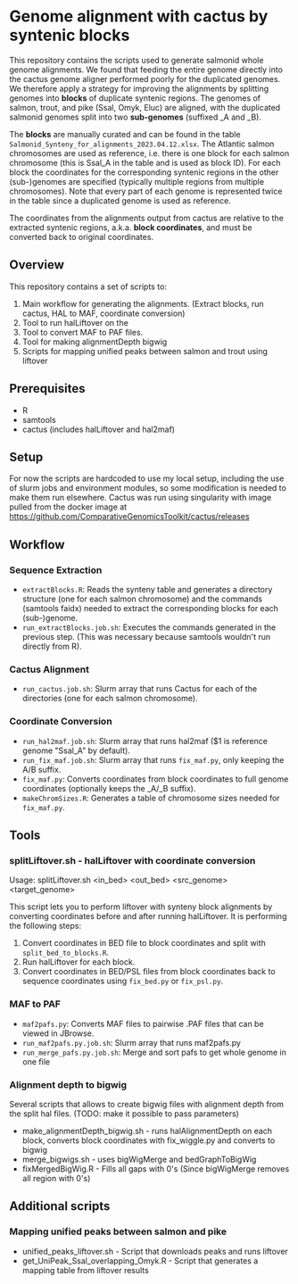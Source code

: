 # Genome alignment with cactus by syntenic blocks

This repository contains the scripts used to generate salmonid whole genome alignments. We found that feeding the entire genome directly into the cactus genome aligner performed poorly for the duplicated genomes. We therefore apply a strategy for improving the alignments by splitting genomes into __blocks__ of duplicate syntenic regions. The genomes of salmon, trout, and pike (Ssal, Omyk, Eluc) are aligned, with the duplicated salmonid genomes split into two __sub-genomes__ (suffixed _A and _B).

The __blocks__ are manually curated and can be found in the table `Salmonid_Synteny_for_alignments_2023.04.12.xlsx`. The Atlantic salmon chromosomes are used as reference, i.e. there is one block for each salmon chromosome (this is Ssal_A in the table and is used as block ID). For each block the coordinates for the corresponding syntenic regions in the other (sub-)genomes are specified (typically multiple regions from multiple chromosomes). Note that every part of each genome is represented twice in the table since a duplicated genome is used as reference.

The coordinates from the alignments output from cactus are relative to the extracted syntenic regions, a.k.a. __block coordinates__, and must be converted back to original coordinates.

## Overview
This repository contains a set of scripts to:

1. Main workflow for generating the alignments. (Extract blocks, run cactus, HAL to MAF, coordinate conversion)
2. Tool to run halLiftover on the 
3. Tool to convert MAF to PAF files.
4. Tool for making alignmentDepth bigwig
5. Scripts for mapping unified peaks between salmon and trout using liftover


## Prerequisites
- R
- samtools
- cactus (includes halLiftover and hal2maf)

## Setup
For now the scripts are hardcoded to use my local setup, including the use of slurm jobs and environment modules, so some modification is needed to make them run elsewhere. Cactus was run using singularity with image pulled from the docker image at https://github.com/ComparativeGenomicsToolkit/cactus/releases

## Workflow

### Sequence Extraction
* `extractBlocks.R`: Reads the synteny table and generates a directory structure (one for each salmon chromosome) and the commands (samtools faidx) needed to extract the corresponding blocks for each (sub-)genome.
* `run_extractBlocks.job.sh`: Executes the commands generated in the previous step. (This was necessary because samtools wouldn't run directly from R).

### Cactus Alignment
* `run_cactus.job.sh`: Slurm array that runs Cactus for each of the directories (one for each salmon chromosome).

###  Coordinate Conversion
* `run_hal2maf.job.sh`: Slurm array that runs hal2maf ($1 is reference genome "Ssal_A" by default).
* `run_fix_maf.job.sh`: Slurm array that runs `fix_maf.py`, only keeping the A/B suffix.
* `fix_maf.py`: Converts coordinates from block coordinates to full genome coordinates (optionally keeps the _A/_B suffix).
* `makeChromSizes.R`: Generates a table of chromosome sizes needed for `fix_maf.py`.

## Tools

### splitLiftover.sh - halLiftover with coordinate conversion

Usage: splitLiftover.sh <in_bed> <out_bed> <src_genome> <target_genome> 

This script lets you to perform liftover with synteny block alignments by converting coordinates before and after running halLiftover. It is performing the following steps:

1. Convert coordinates in BED file to block coordinates and split with `split_bed_to_blocks.R`.
2. Run halLiftover for each block.
3. Convert coordinates in BED/PSL files from block coordinates back to sequence coordinates using `fix_bed.py` or `fix_psl.py`.

### MAF to PAF
* `maf2pafs.py`: Converts MAF files to pairwise .PAF files that can be viewed in JBrowse.
* `run_maf2pafs.py.job.sh`: Slurm array that runs maf2pafs.py
* `run_merge_pafs.py.job.sh`: Merge and sort pafs to get whole genome in one file

### Alignment depth to bigwig

Several scripts that allows to create bigwig files with alignment depth from the split hal files.
(TODO: make it possible to pass parameters)

* make_alignmentDepth_bigwig.sh - runs halAlignmentDepth on each block, converts block coordinates with fix_wiggle.py and converts to bigwig
* merge_bigwigs.sh - uses bigWigMerge and bedGraphToBigWig
* fixMergedBigWig.R - Fills all gaps with 0's (Since bigWigMerge removes all region with 0's)

## Additional scripts

### Mapping unified peaks between salmon and pike

* unified_peaks_liftover.sh - Script that downloads peaks and runs liftover
* get_UniPeak_Ssal_overlapping_Omyk.R - Script that generates a mapping table from liftover results
